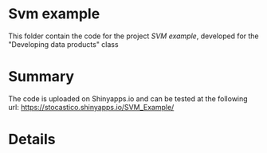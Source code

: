 # Svm example

This folder contain the code for the project _SVM example_, developed for the "Developing data products" class

# Summary

The code is uploaded on Shinyapps.io and can be tested at the following url:
https://stocastico.shinyapps.io/SVM_Example/

# Details
